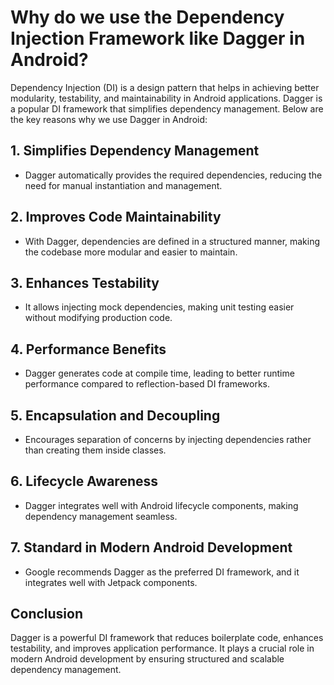 # Why do we use the Dependency Injection Framework like Dagger in Android?

Dependency Injection (DI) is a design pattern that helps in achieving better modularity, testability, and maintainability in Android applications. Dagger is a popular DI framework that simplifies dependency management. Below are the key reasons why we use Dagger in Android:

## 1. **Simplifies Dependency Management**
   - Dagger automatically provides the required dependencies, reducing the need for manual instantiation and management.

## 2. **Improves Code Maintainability**
   - With Dagger, dependencies are defined in a structured manner, making the codebase more modular and easier to maintain.

## 3. **Enhances Testability**
   - It allows injecting mock dependencies, making unit testing easier without modifying production code.

## 4. **Performance Benefits**
   - Dagger generates code at compile time, leading to better runtime performance compared to reflection-based DI frameworks.

## 5. **Encapsulation and Decoupling**
   - Encourages separation of concerns by injecting dependencies rather than creating them inside classes.

## 6. **Lifecycle Awareness**
   - Dagger integrates well with Android lifecycle components, making dependency management seamless.

## 7. **Standard in Modern Android Development**
   - Google recommends Dagger as the preferred DI framework, and it integrates well with Jetpack components.

## Conclusion
Dagger is a powerful DI framework that reduces boilerplate code, enhances testability, and improves application performance. It plays a crucial role in modern Android development by ensuring structured and scalable dependency management.
